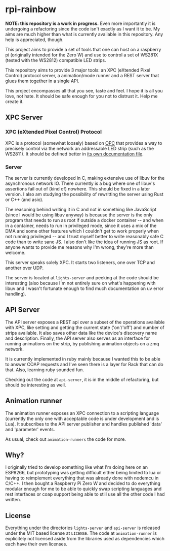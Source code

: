 # rpi-rainbow

**NOTE: this repository is a work in progress.** Even more importantly it is
undergoing a refactoring since the code isn't exactly as I want it to be. My
aims are much higher than what is currently available in this repository.
Any help is appreciated, though.

This project aims to provide a set of tools that one can host on a raspberry pi
(originally intended for the Zero W) and use to control a set of WS281X (tested
with the WS2812) compatible LED strips.

This repository aims to provide 3 major tools: an XPC (eXtended Pixel Control)
protocol server, a animation/mode runner and a REST server that glues them
together in a single API.

This project encompasses all that you see, taste and feel. I hope it is all you
love, not hate. It should be safe enough for you not to distrust it. Help me
create it.

## XPC Server

### XPC (eXtended Pixel Control) Protocol

XPC is a protocol (somewhat loosely) based on [OPC](openpixelcontrol.org) that
provides a way to precisely control via the network an addressable LED strip
(such as the WS2811). It should be defined better in
[its own documentation file](./specifications/XPC.md).

### Server

The server is currently developed in C, making extensive use of libuv for the
asynchronous network IO. There currently is a bug where one of libuv's
assertions fail out of (kind of) nowhere. This should be fixed in a later
version. I also am studying the possibility of rewritting the server using Rust
or C++ (and asio).

The reasoning behind writing it in C and not in something like JavaScript (since
I would be using libuv anyway) is because the server is the only program that
needs to run as root if outside a docker container -- and when in a container,
needs to run in privileged mode, since it uses a mix of the DMA and some other
features which I couldn't get to work properly when not running privileged --
and I trust myself better to write reasonably safe C code than to write sane JS.
I also don't like the idea of running JS as root. If anyone wants to provide me
reasons why I'm wrong, they're more than welcome.

This server speaks solely XPC. It starts two listeners, one over TCP and another
over UDP.

The server is located at `lights-server` and peeking at the code should be
interesting (also because I'm not entirely sure on what's happening with libuv
and I wasn't fortunate enough to find much documentation on uv error handling).

## API Server

The API server exposes a REST api over a subset of the operations available with
XPC, like setting and getting the current state ('on'/'off') and number of strips
available. It also saves other data like the device's discovery name and
description. Finally, the API server also serves as an interface for running
animations on the strip, by publishing animation objects on a zmq network.

It is currently implemented in ruby mainly because I wanted this to be able to
answer COAP requests and I've seen there is a layer for Rack that can do that.
Also, learning ruby sounded fun.

Checking out the code at `api-server`, it is in the middle of refactoring, but
should be interesting as well.

## Animation runner

The animation runner exposes an XPC connection to a scripting language (currently
the only one with acceptable code is under development and is Lua). It subscribes
to the API server publisher and handles published 'data' and 'parameter' events.

As usual, check out `animation-runners` the code for more.

## Why?

I originally tried to develop something like what I'm doing here on an ESP8266,
but prototyping was getting difficult either being limited to lua or having to
reimplement everything that was already done with nodemcu in C/C++. I then
bought a Raspberry Pi Zero W and decided to do everything modular enough for me
to be able to quickly swap scripting languages and rest interfaces or coap
support being able to still use all the other code I had written.


## License

Everything under the directories `lights-server` and `api-server` is released
under the MIT based license at `LICENSE`. The code at `animation-runner` is
explicitely not licensed aside from the libraries used as dependencies which
each have their own licenses.